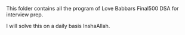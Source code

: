 This folder contains all the program of Love Babbars Final500 DSA for interview prep.

I will solve this on a daily basis InshaAllah.
